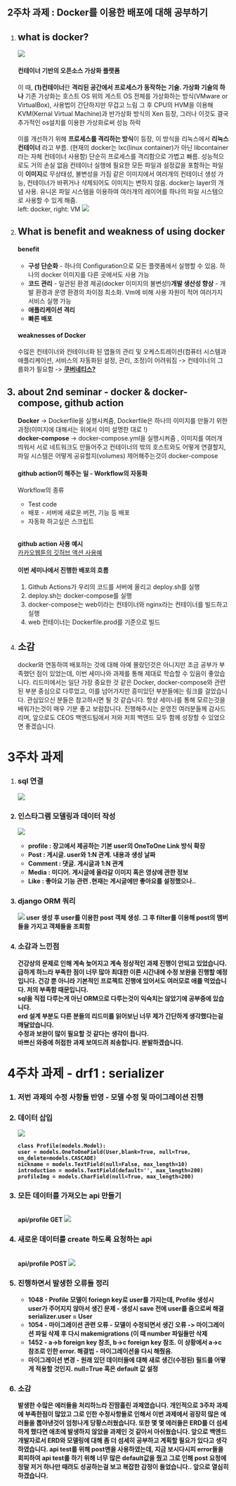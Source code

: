 <html>
<head>
  <meta charset = "utf-8">
</head>
  <body>
    <h2><strong>2주차 과제 : Docker를 이용한 배포에 대해 공부하기</h2></strong>
    <ol>
      <li><h2><strong>what is docker?</strong></h2></li>
      <img src="https://d1.awsstatic.com/acs/characters/Logos/Docker-Logo_Horizontel_279x131.b8a5c41e56b77706656d61080f6a0217a3ba356d.png">
      <p>
      <h4><strong>컨테이너 기반의 오픈소스 가상화 플랫폼</strong></h4>
      이 때, <strong>(1)컨테이너</strong>란 <strong>격리된 공간에서 프로세스가 동작하는 기술. 가상화 기술의 하나</strong>
      기존 가상화는 호스트 OS 위의 게스트 OS 전체를 가상화하는 방식(VMware or VirtualBox), 사용법이 간단하지만 무겁고 느림
      그 후 CPU의 HVM을 이용해 KVM(Kernal Virtual Machine)과 반가상화 방식의 Xen 등장, 그러나 이것도 결국 추가적인 os설치를 이용한 가상화로써 성능 하락
      <br><br>
      이를 개선하기 위해 <strong>프로세스를 격리하는 방식</strong>이 등장, 이 방식을 리눅스에서 <strong>리눅스 컨테이너</strong> 라고 부름.
      (현재의 docker는 lxc(linux container)가 아닌  libcontainer라는 자체 컨테이너 사용함)
      단순히 프로세스를 격리함으로 가볍고 빠름. 성능적으로도 거의 손실 없음
      컨테이너 실행에 필요한 모든 파일과 설정값을 포함하는 파일이 <strong>이미지</strong>로 무상태성, 불변성을 가짐
      같은 이미지에서 여러개의 컨테이너 생성 가능, 컨테이너가 바뀌거나 삭제되어도 이미지는 변하지 않음.
      docker는 layer의 개념 사용. 유니온 파일 시스템을 이용하여 여러개의 레이어를 하나의 파일 시스템으로 사용할 수 있게 해줌.
      <br>
      left: docker, right: VM
      <img src="https://user-images.githubusercontent.com/63634505/129429515-b639f8c7-d123-46b6-b303-3a3313819be3.png">
      </p>
      <li><h2><strong>What is benefit and weakness of using docker</strong></h2></li>
    <p><h4><strong>benefit</strong></h4><ul>
    <li><strong>구성 단순화</strong> - 하나의 Configuration으로 모든 플랫폼에서 실행할 수 있음. 하나의 docker 이미지를 다른 곳에서도 사용 가능</li>
    <li><strong>코드 관리</strong> - 일관된 환경 제공(docker 이미지의 불변성!)</li?
    <li><strong>개발 생산성 향상</strong> - 개발 환경과 운영 환경의 차이점 최소화. Vm에 비해 사용 자원이 적어 여러가지 서비스 실행 가능</li>
    <li><strong>애플리케이션 격리</strong></li>
    <li><strong>빠른 배포</strong></li>
      </ul></p>
  </p><h4><strong>weaknesses of Docker</strong></h4>
  수많은 컨테이너와 컨테이너화 된 앱들의 관리 및 오케스트레이션(컴퓨터 시스템과 애플리케이션, 서비스의 자동화된 설정, 관리, 조정)이 어려워짐
  -> 컨테이너의 그룹화가 필요함 -> <strong><a href = "https://www.redhat.com/ko/topics/containers/what-is-kubernetes", title="kubernetes">쿠버네티스?</a></strong>
  <h2><li><strong>about 2nd seminar - docker & docker-compose, github action</strong></li></h2>
      <strong>Docker</strong> -> Dockerfile을 실행시켜줌, Dockerfile은 하나의 이미지를 만들기 위한 과정(이미지에 대해서는 위에서 이미 설명한 대로 !)<br>
      <strong>docker-compose</strong> -> docker-compose.yml을 실행시켜줌 , 이미지를 여러개 띄워서 서로 네트워크도 만들어주고 컨테이너의 밖의 호스트와도 어떻게 연결할지, 파일 시스템은 어떻게 공유할지(volumes) 제어해주는것이 docker-compose<br>
  <h4>github action이 해주는 일 - <strong>Workflow의 자동화</strong></h4>
  Workflow의 종류    
    <ul>
        <li>Test code</li>
        <li>배포 - 서버에 새로운 버전, 기능 등 배포</li>
        <li>자동화 하고싶은 스크립트</li>
      </ul><br>
      <p><strong>github action 사용 예시</strong><br><a href="https://fe-developers.kakaoent.com/2022/220106-github-actions/",target="__blank", title="usage of github action">카카오웹툰의 깃허브 액션 사용예</a></p>
    <p><h4><strong>이번 세미나에서 진행한 배포의 흐름</strong></h4>
    <ol>
    <li>Github Actions가 우리의 코드를 서버에 올리고 deploy.sh를 실행</li>
    <li>deploy.sh는 docker-compose를 실행</li>
    <li>docker-compose는 web이라는 컨테이너와 nginx라는 컨테이너를 빌드하고 실행</li>
    <li>web 컨테이너는 Dockerfile.prod를 기준으로 빌드</li>
    </ol>
    </p>
    <li><h2><strong>소감</strong></h2></li>
    docker와 연동하여 배포하는 것에 대해 아예 몰랐던것은 아니지만 조금 공부가 부족했던 점이 있었는데, 이번 세미나와 과제를 통해 제대로 학습할 수 있음이 좋았습니다.
    리드미에서는 일단 가장 중요한 것 같은 Docker, docker-compose와 관련된 부분 중심으로 다루었고, 이를 넘어가지만 흥미있던 부분들에는 링크를 걸었습니다. 관심있으신 분들은 참고하시면 될 것 같습니다.
    항상 세미나를 통해 모르는것을 배워가는것이 매우 기분 좋고 보람찹니다. 진행해주시는 운영진 여러분들께 감사드리며,  앞으로도 CEOS 백엔드팀에서 저와 저희 백엔드 모두 함께 성장할 수 있었으면 좋겠습니다.
    </ol>
    <h1>3주차 과제</h1>
    <ol>
      <li><h3><strong>sql 연결<strong></h3></li>
      <img src = "./images/mysql.PNG">
     <p>
    <li><h3><strong>인스타그램 모델링과 데이터 작성 </strong></h3></li>
    <img src = "./images/erd.PNG">
      <ul>
          <li><strong>profile</strong> : 장고에서 제공하는 기본 user의  OneToOne Link 방식 확장</li>
          <li><strong>Post</strong> : 게시글. user와 1:N 관계. 내용과 생성 날짜</li>
          <li><strong>Comment</strong> : 댓글. 게시글과 1:N 관계</li>
          <li><strong>Media</strong> : 미디어. 게시글에 올라갈 이미지 혹은 영상에 관한 정보 </li>
          <li><strong>Like</strong> : 좋아요 기능 관련 .현재는 게시글에만 좋아요를 설정했으나..</li>
      </ul>
     </p>
  <li><h3><strong>django ORM 쿼리</strong></h3></li>
    <img src = "/images/orm.PNG">
     user 생성 후 user를 이용한 post 객체 생성. 그 후 filter를 이용해 post의 멤버들을 가지고 객체들을 조회함

  
  
  <li><h3><strong>소감과 느낀점</strong></h3></li>
 건강상의 문제로 인해 계속 늦어지고 계속 정상적인 과제 진행이 안되고 있었습니다. 급하게 하느라 부족한 점이 너무 많아 최대한 이른 시간내에
 수정 보완을 진행할 예정입니다. 
 건강 뿐 아니라 기본적인 프로젝트 진행에 있어서도 여러모로 애를 먹었습니다. 저의 부족함 때문입니다.<br>
 sql을 직접 다루는게 아닌 ORM으로 다루는것이 익숙치는 않았기에 공부중에 있습니다.<br>
 erd 설계 부분도 다른 분들의 리드미를 읽어보닌 너무 제가 간단하게 생각했다는걸 깨달았습니다.<br> 
 수정과 보완이 많이 필요할 것 같다는 생각이 듭니다.<br>
 바쁘신 와중에 허접한 과제 보여드려 죄송합니다. 분발하겠습니다.<br>
 </ol>
 
 <h1><strong>4주차 과제 - drf1 : serializer</strong></h1>
 <ol>
  <h3><strong><li>저번 과제의 수정 사항들 반영 - 모델 수정 및 마이그레이션 진행</strong></li></h3>
  <h3><strong><li>데이터 삽입</li></strong></h3>
  <img src = "./images/dataInsertion.PNG">
  
    class Profile(models.Model):
    user = models.OneToOneField(User,blank=True, null=True, on_delete=models.CASCADE)
    nickname = models.TextField(null=False, max_length=10)
    introduction = models.TextField(default='', max_length=200)
    profileImg = models.CharField(null=True, max_length=200)
    
  <h3><strong><li>모든 데이터를 가져오는 api 만들기 </li></strong></h3>
  <br> api/profile GET
  <img src="./images/GET.PNG">
  
  <h3><strong><li>새로운 데이터를 create 하도록 요청하는 api</li></strong></h3>
  <br> api/profile POST
  <img src="./images/post.PNG">
  
  <h3><strong><li> 진행하면서 발생한 오류들 정리 </li></strong></h3>
  <ul>
  <li>1048 - Profile 모델이 foriegn key로 user를 가지는데, Profile 생성시 user가 주어지지 않아서 생긴 문제 - 생성시 save 전에 user를 줌으로써 해결</li>
      serializer.user = User
  <li>1054 - 마이그레이션 관련 오류 - 모델이 수정되면서 생긴 오류 -> 마이그레이션 파일 삭제 후 다시 makemigrations (이 때 number 파일들만 삭제</li>
  <li>1452 - a->b foreign key 참조, b->c foreign key 참조. 이 상황에서 a->c 참조로 인한 error. 해결법 - 마이그레이션을 다시 해줬음.
  <li> 마이그레이션 변경 - 원래 있던 데이터들에 대해 새로 생긴(수정된) 필드를 어떻게 적용할 것인지. null=True 혹은 default 값 설정</li>
  </ul>
   
   <h3><strong><li>소감</li></strong></h3>
발생한 수많은 에러들을 처리하느라 진땀흘린 과제였습니다. 개인적으로 3주차 과제에 부족한점이 많았고 그로 인한 수정사항들로 인해서 이번 과제에서 굉장히 많은 에러들을 뽑아낸것이 엄청나게 당황스러웠습니다. 또한 몇 몇 에러들은 ERD를 더 섬세하게 했다면 애초에 발생하지 않았을 과제인 것 같아서 아쉬웠습니다. 앞으로 백엔드 개발자로서 ERD와 모델링에 대해 좀 더 섬세히 공부하고 계획할 필요가 있다고 생각하였습니다. api test를 위해 post맨을 사용하였는데, 지금 보시다시피 error들을 회피하여 api test를 하기 위해 너무 많은 default값을 줬고 그로 인해 post 요청에 정말 저거 하나만 때려도 성공하는걸 보고 복잡한 감정이 들었습니다.. 앞으로 열심히 하겠습니다.  
</ol>  
     
  </body>  
</html>
